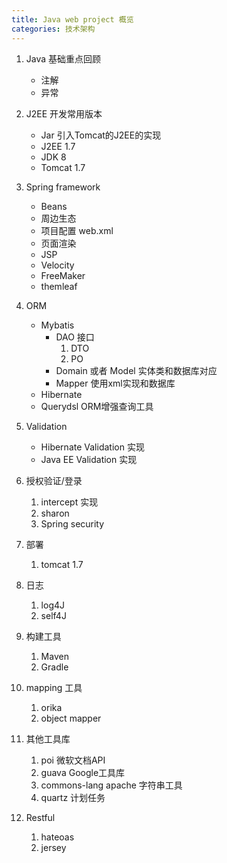 ```yaml
---
title: Java web project 概览
categories: 技术架构
---
```


  1. Java 基础重点回顾
      - 注解
      - 异常

  2. J2EE 开发常用版本
      - Jar 引入Tomcat的J2EE的实现
      - J2EE 1.7
      - JDK 8
      - Tomcat 1.7

  3. Spring framework

      -  Beans
      -  周边生态
      -  项目配置 web.xml
      -  页面渲染
        - JSP
        - Velocity
        - FreeMaker
        - themleaf

  4. ORM
      - Mybatis
          - DAO 接口
              1. DTO
              2. PO
          - Domain 或者 Model  实体类和数据库对应
          - Mapper 使用xml实现和数据库
      - Hibernate
      - Querydsl ORM增强查询工具

  5. Validation
      - Hibernate Validation 实现
      - Java EE Validation 实现

  6. 授权验证/登录
      1. intercept 实现
      2. sharon
      3. Spring security

  7. 部署
      1. tomcat 1.7

  8. 日志
      1. log4J
      2. self4J

  9. 构建工具
      1. Maven
      2. Gradle

  10. mapping 工具
      1. orika
      2. object mapper

  11. 其他工具库
      1. poi 微软文档API
      2. guava Google工具库
      3. commons-lang apache 字符串工具
      4. quartz 计划任务
      
  12. Restful
      1. hateoas
      2. jersey 